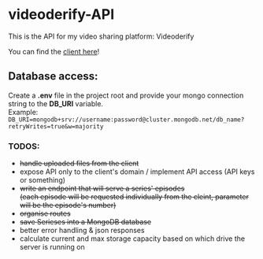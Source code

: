 # videoderify-API
This is the API for my video sharing platform: Videoderify 

You can find the [client here](https://github.com/anymus0/videoderify-client/)!

## Database access:
Create a **.env** file in the project root and provide your mongo connection string to the **DB_URI** variable. <br>Example: `DB_URI=mongodb+srv://username:password@cluster.mongodb.net/db_name?retryWrites=true&w=majority`

### TODOS: 
- ~~handle uploaded files from the client~~
- expose API only to the client's domain / implement API access (API keys or something)
- ~~write an endpoint that will serve a series' episodes <br>(each episode will be requested individually from the cleint, parameter will be the episode's number)~~
- ~~organise routes~~
- ~~save Serieses into a MongoDB database~~
- better error handling & json responses
- calculate current and max storage capacity based on which drive the server is running on
